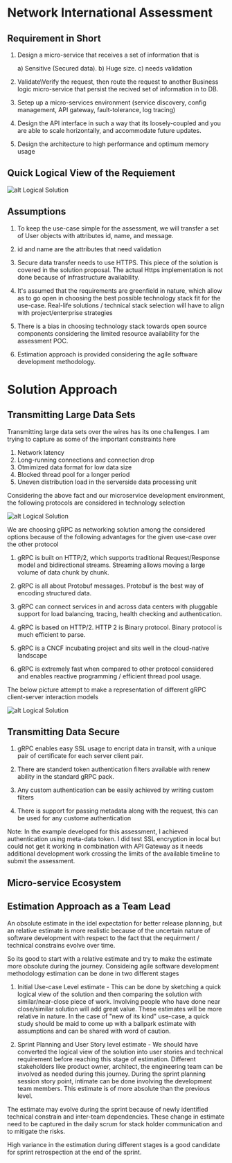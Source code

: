 # Network International Assessment

## Requirement in Short 

1) Design a micro-service that receives a set of information that is 

    a) Sensitive (Secured data).
    b) Huge size.
    c) needs validation
  
2) Validate\Verify the request, then route the request to another Business logic micro-service that persist the recived set of information in to DB. 

3) Setep up a micro-services environment (service discovery, config management, API gateway, fault-tolerance, log tracing)

4) Design the API interface in such a way that its loosely-coupled and you are able to scale horizontally, and accommodate future updates.

5) Design the architecture to high performance and optimum memory usage

## Quick Logical View of the Requiement

![alt Logical Solution](https://i.ibb.co/52JM7q1/Screen-Shot-2019-09-17-at-9-18-17-PM.png)
## Assumptions 

1) To keep the use-case simple for the assessment, we will transfer a set of User objects with attributes id, name, and message.

2) id and name are the attributes that need validation 

3) Secure data transfer needs to use HTTPS. This piece of the solution is covered in the solution proposal. The actual Https implementation is not done because of infrastructure availability.

4) It's assumed that the requirements are greenfield in nature, which allow as to go open in choosing the best possible technology stack fit for the use-case. Real-life solutions / technical stack selection will have to align with project/enterprise strategies

5) There is a bias in choosing technology stack towards open source components considering the limited resource availability for the assessment POC.

6) Estimation approach is provided considering the agile software development methodology.   

# Solution Approach

## Transmitting Large Data Sets

Transmitting large data sets over the wires has its one challenges. I am trying to capture as some of the important constraints here

1) Network latency 
2) Long-running connections and connection drop
3) Otmimized data format for low data size 
4) Blocked thread pool for a longer period 
5) Uneven distribution load in the serverside data processing unit

Considering the above fact and our microservice development environment, the following protocols are considered in technology selection

![alt Logical Solution](https://nordicapis.com/wp-content/uploads/When-to-Use-What-REST-GraphQL-Webhooks-gRPC-1.png)

We are choosing gRPC as networking solution among the considered options because of the following advantages for the given use-case over the other protocol 

1) gRPC is built on HTTP/2, which supports traditional Request/Response model and bidirectional streams. Streaming allows moving a large volume of data chunk by chunk.   

2) gRPC is all about Protobuf messages. Protobuf is the best way of encoding structured data.

3) gRPC can connect services in and across data centers with pluggable support for load balancing, tracing, health checking and authentication.  

4) gRPC is based on HTTP/2. HTTP 2 is Binary protocol. Binary protocol is much efficient to parse.

5) gRPC is a CNCF incubating project and sits well in the cloud-native landscape 

6) gRPC is extremely fast when compared to other protocol considered and enables reactive programming / efficient thread pool usage. 

The below picture attempt to make a representation of different gRPC client-server interaction  models

![alt Logical Solution](https://i0.wp.com/technokeeda.com/wp-content/uploads/2018/05/grpc_python.png?w=2000&ssl=1)


## Transmitting Data Secure

1) gRPC enables easy SSL usage to encript data in transit, with a unique pair of certificate for each server client pair.

2) There are standerd token authentication filters available with renew ability in the standard gRPC pack. 

3) Any custom authentication can be easily achieved by writing custom filters 

4) There is support for passing metadata along with the request, this can be used for any custome authentication

Note: In the example developed for this assessment, I achieved authentication using meta-data token. I did test SSL encryption in local but could not get it working in combination with API Gateway as it needs additional development work crossing the limits of the available timeline to submit the assessment. 

## Micro-service Ecosystem


## Estimation Approach as a Team Lead 

An obsolute estimate in the idel expectation for better release planning, but an relative estimate is more realistic because of the uncertain nature of software development with respect to the fact that the requirment / technical constrains evolve over time. 

So its good to start with a relative estimate and try to make the estimate more obsolute during the journey. Consideing agile software development methodology estimation can be done in two different stages

1)  Initial Use-case Level estimate - This can be done by sketching a quick logical view of the solution and then comparing the solution with similar/near-close piece of work. Involving people who have done near close/similar solution will add great value. These estimates will be more relative in nature. In the case of "new of its kind" use-case, a quick study should be maid to come up with a ballpark estimate with assumptions and can be shared with word of caution. 


2) Sprint Planning and User Story level estimate - We should have converted the logical view of the solution into user stories and technical requirement before reaching this stage of estimation. Different stakeholders like product owner, architect, the engineering team can be involved as needed during this journey. During the sprint planning session story point, intimate can be done involving the development team members. This estimate is of more absolute than the previous level.

The estimate may evolve during the sprint because of newly identified technical constrain and inter-team dependencies. These change in estimate need to be captured in the daily scrum for stack holder communication and to mitigate the risks.

High variance in the estimation during different stages is a good candidate for sprint retrospection at the end of the sprint.
